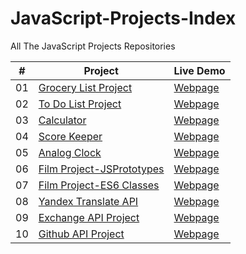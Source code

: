 # JavaScript-Projects-Index

All The JavaScript Projects Repositories

|  #  | Project                                                                                 | Live Demo                                                           |
| :-: | --------------------------------------------------------------------------------------- | ------------------------------------------------------------------- |
| 01  | [Grocery List Project](https://github.com/MBeklevic/Grocery_List_Project)               | [Webpage](https://mbeklevic.github.io/Grocery_List_Project/)        |
| 02  | [To Do List Project](https://github.com/MBeklevic/To_Do_List_Project)                   | [Webpage](https://mbeklevic.github.io/To_Do_List_Project/)          |
| 03  | [Calculator](https://github.com/MBeklevic/Calculator)                                   | [Webpage](https://mbeklevic.github.io/Calculator/)                  |
| 04  | [Score Keeper](https://github.com/MBeklevic/Score_Keeper)                               | [Webpage](https://mbeklevic.github.io/Score_Keeper/)                |
| 05  | [Analog Clock](https://github.com/MBeklevic/Analog_Clock)                               | [Webpage](https://mbeklevic.github.io/Analog_Clock/)                |
| 06  | [Film Project-JSPrototypes](https://github.com/MBeklevic/Film_Project_V1_w-prototype)   | [Webpage](https://mbeklevic.github.io/Film_Project_V1_w-prototype/) |
| 07  | [Film Project-ES6 Classes](https://github.com/MBeklevic/Film_Project_V2_w-ES6-Classes)  | [Webpage](https://mbeklevic.github.io/Film_Project_V2_w-ES6-Classes/)|
| 08  | [Yandex Translate API](https://github.com/MBeklevic/Yandex_Translate_API_Project)       | [Webpage](https://mbeklevic.github.io/Yandex_Translate_API_Project/)|
| 09  | [Exchange API Project](https://github.com/MBeklevic/Exchange_API_Project)               | [Webpage](https://mbeklevic.github.io/Exchange_API_Project/)        |
| 10  | [Github API Project](https://github.com/MBeklevic/Github_API_Project)                   | [Webpage](https://mbeklevic.github.io/Github_API_Project/)          |

